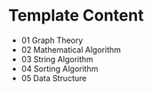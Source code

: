 # Template Content
- 01 Graph Theory
- 02 Mathematical Algorithm
- 03 String Algorithm
- 04 Sorting Algorithm
- 05 Data Structure
